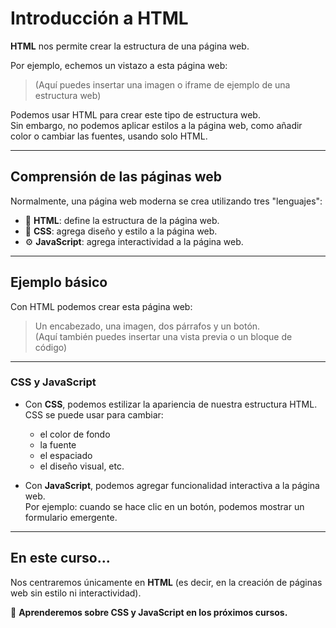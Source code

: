 # Introducción a HTML

**HTML** nos permite crear la estructura de una página web.

Por ejemplo, echemos un vistazo a esta página web:

> (Aquí puedes insertar una imagen o iframe de ejemplo de una estructura web)

Podemos usar HTML para crear este tipo de estructura web.  
Sin embargo, no podemos aplicar estilos a la página web, como añadir color o cambiar las fuentes, usando solo HTML.

---

## Comprensión de las páginas web

Normalmente, una página web moderna se crea utilizando tres "lenguajes":

- 🧱 **HTML**: define la estructura de la página web.
- 🎨 **CSS**: agrega diseño y estilo a la página web.
- ⚙️ **JavaScript**: agrega interactividad a la página web.

---

## Ejemplo básico

Con HTML podemos crear esta página web:

> Un encabezado, una imagen, dos párrafos y un botón.  
> (Aquí también puedes insertar una vista previa o un bloque de código)

---

### CSS y JavaScript

- Con **CSS**, podemos estilizar la apariencia de nuestra estructura HTML.  
  CSS se puede usar para cambiar:
  - el color de fondo
  - la fuente
  - el espaciado
  - el diseño visual, etc.

- Con **JavaScript**, podemos agregar funcionalidad interactiva a la página web.  
  Por ejemplo: cuando se hace clic en un botón, podemos mostrar un formulario emergente.

---

## En este curso...

Nos centraremos únicamente en **HTML** (es decir, en la creación de páginas web sin estilo ni interactividad).

📌 **Aprenderemos sobre CSS y JavaScript en los próximos cursos.**


